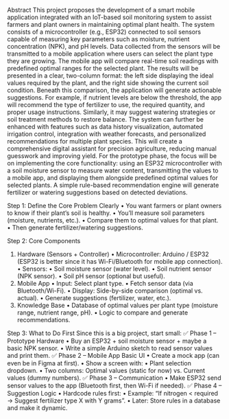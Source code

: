 Abstract
This project proposes the development of a smart mobile application integrated with an IoT-based soil monitoring system to assist farmers and plant owners in maintaining optimal plant health. The system consists of a microcontroller (e.g., ESP32) connected to soil sensors capable of measuring key parameters such as moisture, nutrient concentration (NPK), and pH levels. Data collected from the sensors will be transmitted to a mobile application where users can select the plant type they are growing.
The mobile app will compare real-time soil readings with predefined optimal ranges for the selected plant. The results will be presented in a clear, two-column format: the left side displaying the ideal values required by the plant, and the right side showing the current soil condition. Beneath this comparison, the application will generate actionable suggestions. For example, if nutrient levels are below the threshold, the app will recommend the type of fertilizer to use, the required quantity, and proper usage instructions. Similarly, it may suggest watering strategies or soil treatment methods to restore balance.
The system can further be enhanced with features such as data history visualization, automated irrigation control, integration with weather forecasts, and personalized recommendations for multiple plant species. This will create a comprehensive digital assistant for precision agriculture, reducing manual guesswork and improving yield.
For the prototype phase, the focus will be on implementing the core functionality: using an ESP32 microcontroller with a soil moisture sensor to measure water content, transmitting the values to a mobile app, and displaying them alongside predefined optimal values for selected plants. A simple rule-based recommendation engine will generate fertilizer or watering suggestions based on detected deviations.

Step 1: Define the Core Problem Clearly
•	You want farmers or plant owners to know if their plant’s soil is healthy.
•	You’ll measure soil parameters (moisture, nutrients, etc.).
•	Compare them to optimal values for that plant.
•	Then generate fertilizer/watering suggestions.

Step 2: Core Components
1.	Hardware (Sensors + Controller)
•	Microcontroller: Arduino / ESP32 (ESP32 is better since it has Wi-Fi/Bluetooth for mobile app connection).
•	Sensors:
•	Soil moisture sensor (water level).
•	Soil nutrient sensor (NPK sensor).
•	Soil pH sensor (optional but useful).
2.	Mobile App
•	Input: Select plant type.
•	Fetch sensor data (via Bluetooth/Wi-Fi).
•	Display: Side-by-side comparison (optimal vs. actual).
•	Generate suggestions (fertilizer, water, etc.).
3.	Knowledge Base
•	Database of optimal values per plant type (moisture range, nutrient range, pH).
•	Logic to compare and generate recommendations.

Step 3: What to Do First
Since this is a big project, start small:
✅ Phase 1 – Prototype Hardware
•	Buy an ESP32 + soil moisture sensor + maybe a basic NPK sensor.
•	Write a simple Arduino sketch to read sensor values and print them.
✅ Phase 2 – Mobile App Basic UI
•	Create a mock app (can even be in Figma at first).
•	Show a screen with:
•	Plant selection dropdown.
•	Two columns: Optimal values (static for now) vs. Current values (dummy numbers).
✅ Phase 3 – Communication
•	Make ESP32 send sensor values to the app (Bluetooth first, then Wi-Fi if needed).
✅ Phase 4 – Suggestion Logic
•	Hardcode rules first:
•	Example: “If nitrogen < required → Suggest fertilizer type X with Y grams”.
•	Later: Store rules in a database and make it dynamic.
